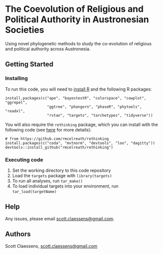 # The Coevolution of Religious and Political Authority in Austronesian Societies

Using novel phylogenetic methods to study the co-evolution of religious and political authority across Austronesia.

## Getting Started

### Installing

To run this code, you will need to [install R](https://www.r-project.org/) and the following R packages:

```
install.packages(c("ape", "bayestestR", "colorspace", "cowplot", "ggrepel", 
                   "ggtree", "phangorn", "phaseR", "phytools", "readxl", 
                   "rstan", "targets", "tarchetypes", "tidyverse"))
```

You will also require the `rethinking` package, which you can install with the following code (see [here](https://github.com/rmcelreath/rethinking) for more details):

```
# from https://github.com/rmcelreath/rethinking
install.packages(c("coda", "mvtnorm", "devtools", "loo", "dagitty"))
devtools::install_github("rmcelreath/rethinking")
```

### Executing code

1. Set the working directory to this code repository
2. Load the `targets` package with `library(targets)`
3. To run all analyses, run `tar_make()`
4. To load individual targets into your environment, run `tar_load(targetName)`

## Help

Any issues, please email scott.claessens@gmail.com.

## Authors

Scott Claessens, scott.claessens@gmail.com
